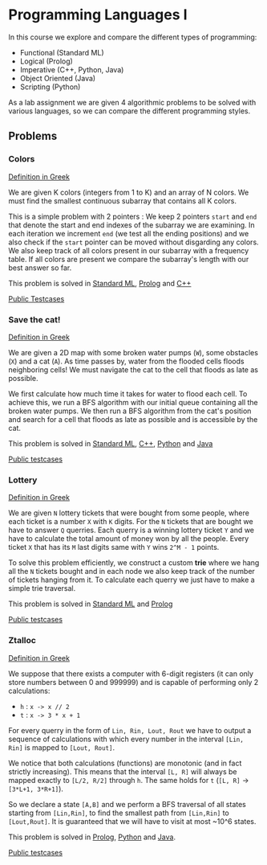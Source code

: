 # Programming Languages I

In this course we explore and compare the different types of programming:

* Functional (Standard ML)
* Logical (Prolog)
* Imperative (C++, Python, Java)
* Object Oriented (Java)
* Scripting (Python)

As a lab assignment we are given 4 algorithmic problems to be solved with various languages, so we can compare the different programming styles.

## Problems

### Colors

[Definition in Greek](exerc19-1.pdf)

We are given K colors (integers from 1 to K) and an array of N colors. We must find the smallest continuous subarray that contains all K colors.

This is a simple problem with 2 pointers : We keep 2 pointers
`start` and `end` that denote the start and end indexes of the
subarray we are examining. In each iteration we increment `end`
(we test all the ending positions) and we also check if the
`start` pointer can be moved without disgarding any colors. We
also keep track of all colors present in our subarray with a
frequency table. If all colors are present we compare the
subarray's length with our best answer so far.

This problem is solved in [Standard ML](colors/colors.sml),
[Prolog](colors/colors.pl) and [C++](colors/colors.cpp)

[Public Testcases](colors/testcases)

### Save the cat!

[Definition in Greek](exerc19-1.pdf)

We are given a 2D map with some broken water pumps (`W`), some
obstacles (`X`) and a cat (`A`). As time passes by, water from
the flooded cells floods neighboring cells! We must navigate the
cat to the cell that floods as late as possible.

We first calculate how much time it takes for water to flood each
cell. To achieve this, we run a BFS algorithm with our initial
queue containing all the broken water pumps. We then run a BFS
algorithm from the cat's position and search for a cell that
floods as late as possible and is accessible by the cat.

This problem is solved in [Standard ML](savethecat/savethecat.sml), [C++](savethecat/savethecat.cpp), [Python](savethecat/savethecat.py) and [Java](savethecat/java)

[Public testcases](savethecat/testcases)

### Lottery

[Definition in Greek](exerc19-2.pdf)

We are given `N` lottery tickets that were bought from some people,
where each ticket is a number `X` with `K` digits. For the `N`
tickets that are bought we have to answer `Q` querries. Each
querry is a winning lottery ticket `Y` and we have to calculate
the total amount of money won by all the people. Every
ticket `X` that has its `M` last digits same with `Y` wins `2^M -
1` points.

To solve this problem efficiently, we construct a custom __trie__ where we hang all the `N` tickets bought and in each node we also keep track of the number of tickets hanging from it. To calculate each querry we just have to make a simple trie traversal.

This problem is solved in [Standard ML](lottery/lottery.sml) and [Prolog](lottery/lottery.pl)

[Public testcases](lottery/testcases)

### Ztalloc

[Definition in Greek](exerc19-3.pdf)

We suppose that there exists a computer with 6-digit registers (it can only store numbers between 0 and 999999) and is capable of performing only 2 calculations:

* `h` : `x -> x // 2`
* `t` : `x -> 3 * x + 1`

For every querry in the form of `Lin, Rin, Lout, Rout` we have to output a sequence of calculations with which every number in the interval `[Lin, Rin]` is mapped to `[Lout, Rout]`.


We notice that both calculations (functions) are monotonic (and in fact strictly increasing). This means that the interval `[L, R]` will always be mapped exactly to `[L/2, R/2]` through `h`. The same holds for `t` (`[L, R]` -> `[3*L+1, 3*R+1]`).

So we declare a state `[A,B]` and we perform a BFS traversal of all states starting from `[Lin,Rin]`, to find the smallest path from `[Lin,Rin]` to `[Lout,Rout]`. It is guaranteed that we will have to visit at most ~10^6 states.

This problem is solved in [Prolog](ztalloc/ztalloc.pl), [Python](ztalloc/ztalloc.py) and [Java](ztalloc/java).

[Public testcases](ztalloc/testcases)
